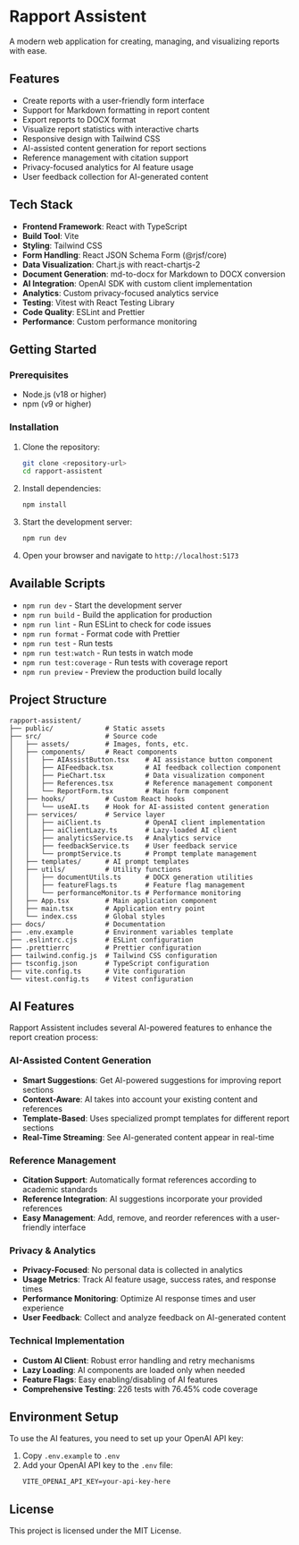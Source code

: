 # Rapport Assistent

A modern web application for creating, managing, and visualizing reports with ease.

## Features

- Create reports with a user-friendly form interface
- Support for Markdown formatting in report content
- Export reports to DOCX format
- Visualize report statistics with interactive charts
- Responsive design with Tailwind CSS
- AI-assisted content generation for report sections
- Reference management with citation support
- Privacy-focused analytics for AI feature usage
- User feedback collection for AI-generated content

## Tech Stack

- **Frontend Framework**: React with TypeScript
- **Build Tool**: Vite
- **Styling**: Tailwind CSS
- **Form Handling**: React JSON Schema Form (@rjsf/core)
- **Data Visualization**: Chart.js with react-chartjs-2
- **Document Generation**: md-to-docx for Markdown to DOCX conversion
- **AI Integration**: OpenAI SDK with custom client implementation
- **Analytics**: Custom privacy-focused analytics service
- **Testing**: Vitest with React Testing Library
- **Code Quality**: ESLint and Prettier
- **Performance**: Custom performance monitoring

## Getting Started

### Prerequisites

- Node.js (v18 or higher)
- npm (v9 or higher)

### Installation

1. Clone the repository:
   ```bash
   git clone <repository-url>
   cd rapport-assistent
   ```

2. Install dependencies:
   ```bash
   npm install
   ```

3. Start the development server:
   ```bash
   npm run dev
   ```

4. Open your browser and navigate to `http://localhost:5173`

## Available Scripts

- `npm run dev` - Start the development server
- `npm run build` - Build the application for production
- `npm run lint` - Run ESLint to check for code issues
- `npm run format` - Format code with Prettier
- `npm run test` - Run tests
- `npm run test:watch` - Run tests in watch mode
- `npm run test:coverage` - Run tests with coverage report
- `npm run preview` - Preview the production build locally

## Project Structure

```
rapport-assistent/
├── public/             # Static assets
├── src/                # Source code
│   ├── assets/         # Images, fonts, etc.
│   ├── components/     # React components
│   │   ├── AIAssistButton.tsx    # AI assistance button component
│   │   ├── AIFeedback.tsx        # AI feedback collection component
│   │   ├── PieChart.tsx          # Data visualization component
│   │   ├── References.tsx        # Reference management component
│   │   └── ReportForm.tsx        # Main form component
│   ├── hooks/          # Custom React hooks
│   │   └── useAI.ts    # Hook for AI-assisted content generation
│   ├── services/       # Service layer
│   │   ├── aiClient.ts           # OpenAI client implementation
│   │   ├── aiClientLazy.ts       # Lazy-loaded AI client
│   │   ├── analyticsService.ts   # Analytics service
│   │   ├── feedbackService.ts    # User feedback service
│   │   └── promptService.ts      # Prompt template management
│   ├── templates/      # AI prompt templates
│   ├── utils/          # Utility functions
│   │   ├── documentUtils.ts      # DOCX generation utilities
│   │   ├── featureFlags.ts       # Feature flag management
│   │   └── performanceMonitor.ts # Performance monitoring
│   ├── App.tsx         # Main application component
│   ├── main.tsx        # Application entry point
│   └── index.css       # Global styles
├── docs/               # Documentation
├── .env.example        # Environment variables template
├── .eslintrc.cjs       # ESLint configuration
├── .prettierrc         # Prettier configuration
├── tailwind.config.js  # Tailwind CSS configuration
├── tsconfig.json       # TypeScript configuration
├── vite.config.ts      # Vite configuration
└── vitest.config.ts    # Vitest configuration
```

## AI Features

Rapport Assistent includes several AI-powered features to enhance the report creation process:

### AI-Assisted Content Generation

- **Smart Suggestions**: Get AI-powered suggestions for improving report sections
- **Context-Aware**: AI takes into account your existing content and references
- **Template-Based**: Uses specialized prompt templates for different report sections
- **Real-Time Streaming**: See AI-generated content appear in real-time

### Reference Management

- **Citation Support**: Automatically format references according to academic standards
- **Reference Integration**: AI suggestions incorporate your provided references
- **Easy Management**: Add, remove, and reorder references with a user-friendly interface

### Privacy & Analytics

- **Privacy-Focused**: No personal data is collected in analytics
- **Usage Metrics**: Track AI feature usage, success rates, and response times
- **Performance Monitoring**: Optimize AI response times and user experience
- **User Feedback**: Collect and analyze feedback on AI-generated content

### Technical Implementation

- **Custom AI Client**: Robust error handling and retry mechanisms
- **Lazy Loading**: AI components are loaded only when needed
- **Feature Flags**: Easy enabling/disabling of AI features
- **Comprehensive Testing**: 226 tests with 76.45% code coverage

## Environment Setup

To use the AI features, you need to set up your OpenAI API key:

1. Copy `.env.example` to `.env`
2. Add your OpenAI API key to the `.env` file:
   ```
   VITE_OPENAI_API_KEY=your-api-key-here
   ```

## License

This project is licensed under the MIT License.
